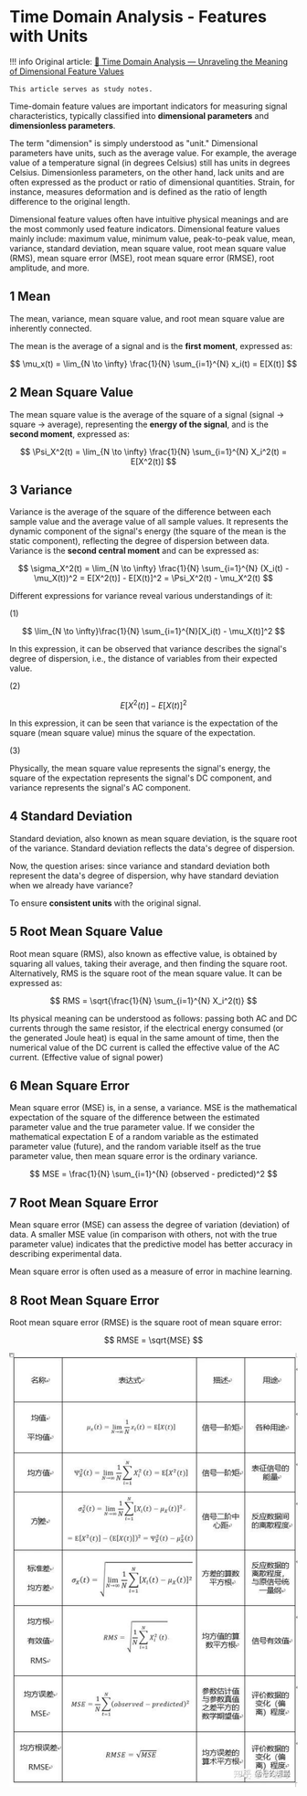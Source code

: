 # Time Domain Analysis - Features with Units

!!! info
    Original article: [🔗 Time Domain Analysis — Unraveling the Meaning of Dimensional Feature Values](https://zhuanlan.zhihu.com/p/57153601)

    This article serves as study notes.

Time-domain feature values are important indicators for measuring signal characteristics, typically classified into **dimensional parameters** and **dimensionless parameters**.

The term "dimension" is simply understood as "unit." Dimensional parameters have units, such as the average value. For example, the average value of a temperature signal (in degrees Celsius) still has units in degrees Celsius. Dimensionless parameters, on the other hand, lack units and are often expressed as the product or ratio of dimensional quantities. Strain, for instance, measures deformation and is defined as the ratio of length difference to the original length.

Dimensional feature values often have intuitive physical meanings and are the most commonly used feature indicators. Dimensional feature values mainly include: maximum value, minimum value, peak-to-peak value, mean, variance, standard deviation, mean square value, root mean square value (RMS), mean square error (MSE), root mean square error (RMSE), root amplitude, and more.

## 1 Mean

The mean, variance, mean square value, and root mean square value are inherently connected.

The mean is the average of a signal and is the **first moment**, expressed as:

$$ \mu_x(t) = \lim_{N \to \infty} \frac{1}{N} \sum_{i=1}^{N} x_i(t) = E[X(t)] $$

## 2 Mean Square Value

The mean square value is the average of the square of a signal (signal → square → average), representing the **energy of the signal**, and is the **second moment**, expressed as:

$$ \Psi_X^2(t) = \lim_{N \to \infty} \frac{1}{N} \sum_{i=1}^{N} X_i^2(t) = E[X^2(t)] $$

## 3 Variance

Variance is the average of the square of the difference between each sample value and the average value of all sample values. It represents the dynamic component of the signal's energy (the square of the mean is the static component), reflecting the degree of dispersion between data. Variance is the **second central moment** and can be expressed as:

$$ \sigma_X^2(t) = \lim_{N \to \infty} \frac{1}{N} \sum_{i=1}^{N} (X_i(t) - \mu_X(t))^2 = E[X^2(t)] - E[X(t)]^2 = \Psi_X^2(t) - \mu_X^2(t) $$

Different expressions for variance reveal various understandings of it:

(1)

$$ \lim_{N \to \infty}\frac{1}{N} \sum_{i=1}^{N}[X_i(t) - \mu_X(t)]^2 $$

In this expression, it can be observed that variance describes the signal's degree of dispersion, i.e., the distance of variables from their expected value.

(2)

$$ E[X^2(t)] - E[X(t)]^2 $$

In this expression, it can be seen that variance is the expectation of the square (mean square value) minus the square of the expectation.

(3)

Physically, the mean square value represents the signal's energy, the square of the expectation represents the signal's DC component, and variance represents the signal's AC component.

## 4 Standard Deviation

Standard deviation, also known as mean square deviation, is the square root of the variance. Standard deviation reflects the data's degree of dispersion.

Now, the question arises: since variance and standard deviation both represent the data's degree of dispersion, why have standard deviation when we already have variance?

To ensure **consistent units** with the original signal.

## 5 Root Mean Square Value

Root mean square (RMS), also known as effective value, is obtained by squaring all values, taking their average, and then finding the square root. Alternatively, RMS is the square root of the mean square value. It can be expressed as:

$$ RMS = \sqrt{\frac{1}{N} \sum_{i=1}^{N} X_i^2(t)} $$

Its physical meaning can be understood as follows: passing both AC and DC currents through the same resistor, if the electrical energy consumed (or the generated Joule heat) is equal in the same amount of time, then the numerical value of the DC current is called the effective value of the AC current. (Effective value of signal power)

## 6 Mean Square Error

Mean square error (MSE) is, in a sense, a variance. MSE is the mathematical expectation of the square of the difference between the estimated parameter value and the true parameter value. If we consider the mathematical expectation E of a random variable as the estimated parameter value (future), and the random variable itself as the true parameter value, then mean square error is the ordinary variance.

$$ MSE = \frac{1}{N} \sum_{i=1}^{N} (observed - predicted)^2 $$

## 7 Root Mean Square Error

Mean square error (MSE) can assess the degree of variation (deviation) of data. A smaller MSE value (in comparison with others, not with the true parameter value) indicates that the predictive model has better accuracy in describing experimental data.

Mean square error is often used as a measure of error in machine learning.

## 8 Root Mean Square Error

Root mean square error (RMSE) is the square root of mean square error:

$$ RMSE = \sqrt{MSE} $$

![Feature Table](feature-table.jpg)
